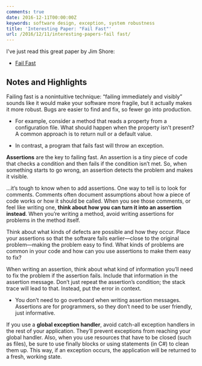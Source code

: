 ```yaml
---
comments: true
date: 2016-12-11T00:00:00Z
keywords: software design, exception, system robustness
title: 'Interesting Paper: "Fail Fast"'
url: /2016/12/11/interesting-papers-fail fast/
---
```


I've just read this great paper by Jim Shore:

- [Fail Fast](http://martinfowler.com/ieeeSoftware/failFast.pdf)

## Notes and Highlights

Failing fast is a nonintuitive technique: “failing immediately and visibly” sounds like it would make your software more fragile, but it actually makes it more robust. Bugs are easier to find and fix, so fewer go into production.

- For example, consider a method that reads a property from a configuration file. What should happen when the property isn’t present? A common approach is to return null or a default value.

- In contrast, a program that fails fast will throw an exception.

**Assertions** are the key to failing fast. An assertion is a tiny piece of code that checks a condition
and then fails if the condition isn’t met. So, when something starts to go wrong, an assertion detects the problem and makes it visible.

...it’s tough to know when to add assertions. One way to tell is to look for comments. Comments often document assumptions about how a piece of code works or how it should be called. When you see those comments, or feel like writing one, **think about how you can turn it into an assertion instead**. When you’re writing a method, avoid writing assertions for problems in the method itself. 

Think about what kinds of defects are possible and how they occur. Place your assertions so that the software fails earlier—close to the original problem—making the problem easy to find. What kinds of problems are common in your code and how can you use assertions to make them easy to fix?

When writing an assertion, think about what kind of information you’ll need to fix the problem if the assertion fails. Include that information in the assertion message. Don’t just repeat the assertion’s condition; the stack trace will lead to that. Instead, put the error in context.

- You don’t need to go overboard when writing assertion messages. Assertions are for programmers, so they don’t need to be user friendly, just informative.

If you use a **global exception handler**, avoid catch-all exception handlers in the rest of your application. They’ll prevent exceptions from reaching your global handler. Also, when you use resources that have to be closed (such as files), be sure to use finally blocks or using statements (in C#) to clean them up. This way, if an exception occurs, the application will be returned to a fresh, working state.
